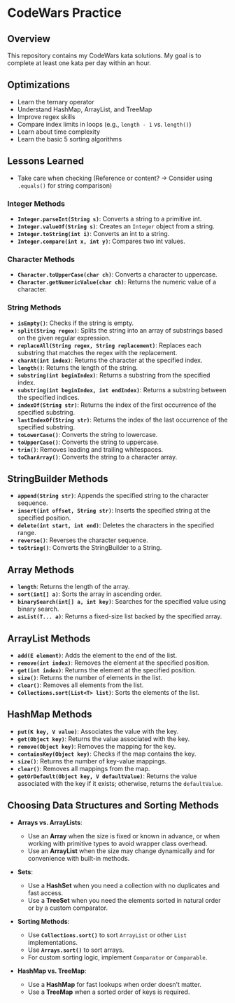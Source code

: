 # CodeWars Practice

## Overview
This repository contains my CodeWars kata solutions. My goal is to complete at least one kata per day within an hour.

## Optimizations
- Learn the ternary operator
- Understand HashMap, ArrayList, and TreeMap
- Improve regex skills
- Compare index limits in loops (e.g., `length - 1` vs. `length()`)
- Learn about time complexity
- Learn the basic 5 sorting algorithms

## Lessons Learned

- Take care when checking (Reference or content? -> Consider using `.equals()` for string comparison)

### Integer Methods
- **`Integer.parseInt(String s)`**: Converts a string to a primitive int.
- **`Integer.valueOf(String s)`**: Creates an `Integer` object from a string.
- **`Integer.toString(int i)`**: Converts an int to a string.
- **`Integer.compare(int x, int y)`**: Compares two int values.

### Character Methods
- **`Character.toUpperCase(char ch)`**: Converts a character to uppercase.
- **`Character.getNumericValue(char ch)`**: Returns the numeric value of a character.

### String Methods
- **`isEmpty()`**: Checks if the string is empty.
- **`split(String regex)`**: Splits the string into an array of substrings based on the given regular expression.
- **`replaceAll(String regex, String replacement)`**: Replaces each substring that matches the regex with the replacement.
- **`charAt(int index)`**: Returns the character at the specified index.
- **`length()`**: Returns the length of the string.
- **`substring(int beginIndex)`**: Returns a substring from the specified index.
- **`substring(int beginIndex, int endIndex)`**: Returns a substring between the specified indices.
- **`indexOf(String str)`**: Returns the index of the first occurrence of the specified substring.
- **`lastIndexOf(String str)`**: Returns the index of the last occurrence of the specified substring.
- **`toLowerCase()`**: Converts the string to lowercase.
- **`toUpperCase()`**: Converts the string to uppercase.
- **`trim()`**: Removes leading and trailing whitespaces.
- **`toCharArray()`**: Converts the string to a character array.

## StringBuilder Methods
- **`append(String str)`**: Appends the specified string to the character sequence.
- **`insert(int offset, String str)`**: Inserts the specified string at the specified position.
- **`delete(int start, int end)`**: Deletes the characters in the specified range.
- **`reverse()`**: Reverses the character sequence.
- **`toString()`**: Converts the StringBuilder to a String.

## Array Methods
- **`length`**: Returns the length of the array.
- **`sort(int[] a)`**: Sorts the array in ascending order.
- **`binarySearch(int[] a, int key)`**: Searches for the specified value using binary search.
- **`asList(T... a)`**: Returns a fixed-size list backed by the specified array.

## ArrayList Methods
- **`add(E element)`**: Adds the element to the end of the list.
- **`remove(int index)`**: Removes the element at the specified position.
- **`get(int index)`**: Returns the element at the specified position.
- **`size()`**: Returns the number of elements in the list.
- **`clear()`**: Removes all elements from the list.
- **`Collections.sort(List<T> list)`**: Sorts the elements of the list.

## HashMap Methods
- **`put(K key, V value)`**: Associates the value with the key.
- **`get(Object key)`**: Returns the value associated with the key.
- **`remove(Object key)`**: Removes the mapping for the key.
- **`containsKey(Object key)`**: Checks if the map contains the key.
- **`size()`**: Returns the number of key-value mappings.
- **`clear()`**: Removes all mappings from the map.
- **`getOrDefault(Object key, V defaultValue)`**: Returns the value associated with the key if it exists; otherwise, returns the `defaultValue`.

## Choosing Data Structures and Sorting Methods

- **Arrays vs. ArrayLists**:
    - Use an **Array** when the size is fixed or known in advance, or when working with primitive types to avoid wrapper class overhead.
    - Use an **ArrayList** when the size may change dynamically and for convenience with built-in methods.

- **Sets**:
    - Use a **HashSet** when you need a collection with no duplicates and fast access.
    - Use a **TreeSet** when you need the elements sorted in natural order or by a custom comparator.

- **Sorting Methods**:
    - Use **`Collections.sort()`** to sort `ArrayList` or other `List` implementations.
    - Use **`Arrays.sort()`** to sort arrays.
    - For custom sorting logic, implement `Comparator` or `Comparable`.

- **HashMap vs. TreeMap**:
    - Use a **HashMap** for fast lookups when order doesn’t matter.
    - Use a **TreeMap** when a sorted order of keys is required.
